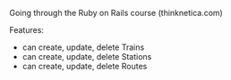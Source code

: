 Going through the Ruby on Rails course (thinknetica.com)

Features:
 - can create, update, delete Trains
 - can create, update, delete Stations
 - can create, update, delete Routes 